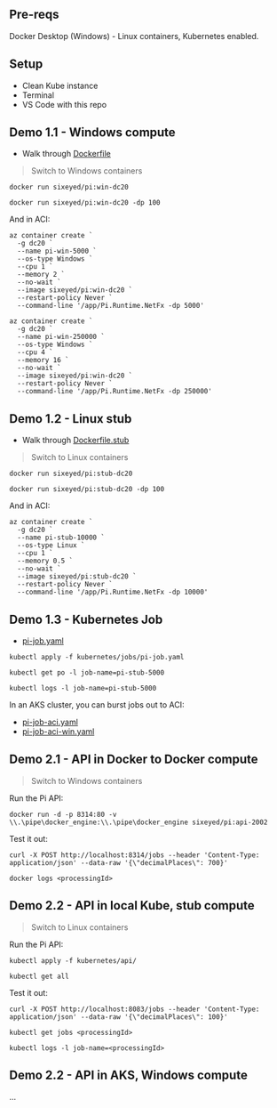 
## Pre-reqs

Docker Desktop (Windows) - Linux containers, Kubernetes enabled.

## Setup

- Clean Kube instance
- Terminal
- VS Code with this repo

## Demo 1.1 - Windows compute

- Walk through [Dockerfile](./docker/Dockerfile)

> Switch to Windows containers

```
docker run sixeyed/pi:win-dc20

docker run sixeyed/pi:win-dc20 -dp 100
```

And in ACI:

```
az container create `
  -g dc20 `
  --name pi-win-5000 `
  --os-type Windows `
  --cpu 1 `
  --memory 2 `
  --no-wait `
  --image sixeyed/pi:win-dc20 `
  --restart-policy Never `
  --command-line '/app/Pi.Runtime.NetFx -dp 5000'
```

```
az container create `
  -g dc20 `
  --name pi-win-250000 `
  --os-type Windows `
  --cpu 4 `
  --memory 16 `
  --no-wait `
  --image sixeyed/pi:win-dc20 `
  --restart-policy Never `
  --command-line '/app/Pi.Runtime.NetFx -dp 250000'
```

## Demo 1.2 - Linux stub

- Walk through [Dockerfile.stub](./docker/Dockerfile.stub)

> Switch to Linux containers

```
docker run sixeyed/pi:stub-dc20

docker run sixeyed/pi:stub-dc20 -dp 100
```

And in ACI:

```
az container create `
  -g dc20 `
  --name pi-stub-10000 `
  --os-type Linux `
  --cpu 1 `
  --memory 0.5 `
  --no-wait `
  --image sixeyed/pi:stub-dc20 `
  --restart-policy Never `
  --command-line '/app/Pi.Runtime.NetFx -dp 10000'
```

## Demo 1.3 - Kubernetes Job

- [pi-job.yaml](kubernetes/jobs/pi-job.yaml)

```
kubectl apply -f kubernetes/jobs/pi-job.yaml

kubectl get po -l job-name=pi-stub-5000

kubectl logs -l job-name=pi-stub-5000
```

In an AKS cluster, you can burst jobs out to ACI:

- [pi-job-aci.yaml](kubernetes/jobs/pi-job-aci.yaml)
- [pi-job-aci-win.yaml](kubernetes/jobs/pi-job-aci-win.yaml)


## Demo 2.1 - API in Docker to Docker compute

> Switch to Windows containers

Run the Pi API:

```
docker run -d -p 8314:80 -v \\.\pipe\docker_engine:\\.\pipe\docker_engine sixeyed/pi:api-2002
```

Test it out:

```
curl -X POST http://localhost:8314/jobs --header 'Content-Type: application/json' --data-raw '{\"decimalPlaces\": 700}'

docker logs <processingId>
```

## Demo 2.2 - API in local Kube, stub compute

> Switch to Linux containers

Run the Pi API:

```
kubectl apply -f kubernetes/api/

kubectl get all
```

Test it out:

```
curl -X POST http://localhost:8083/jobs --header 'Content-Type: application/json' --data-raw '{\"decimalPlaces\": 100}'

kubectl get jobs <processingId>

kubectl logs -l job-name=<processingId>
```

## Demo 2.2 - API in AKS, Windows compute

...